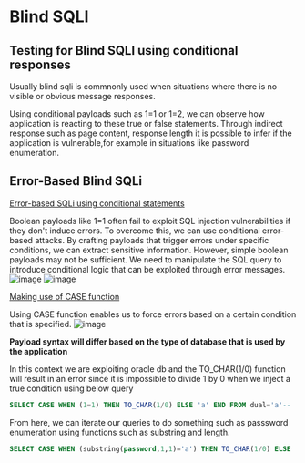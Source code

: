 # Blind SQLI

## Testing for Blind SQLI using conditional responses

Usually blind sqli is commnonly used when situations where there is no visible or obvious message responses.

Using conditional payloads such as 1=1 or 1=2, we can observe how application is reacting to these true or false statements. Through indirect response such as page content, response length it is possible to infer if the application is vulnerable,for example in situations like password enumeration.

## Error-Based Blind SQLi

<ins> Error-based SQLi using conditional statements</ins>

Boolean payloads like 1=1 often fail to exploit SQL injection vulnerabilities if they don't induce errors. To overcome this, we can use conditional error-based attacks. By crafting payloads that trigger errors under specific conditions, we can extract sensitive information. 
However, simple boolean payloads may not be sufficient. We need to manipulate the SQL query to introduce conditional logic that can be exploited through error messages.
![image](https://github.com/user-attachments/assets/31e6a936-f68a-4a8d-9951-f87e535480c0)
![image](https://github.com/user-attachments/assets/cbd00e7c-5d10-46ce-bb77-6cc65c5a8905)

<ins>Making use of CASE function</ins>

Using CASE function enables us to force errors based on a certain condition that is specified.
![image](https://github.com/user-attachments/assets/2edf82d3-5982-422e-8111-3f5fa178e269)

**Payload syntax will differ based on the type of database that is used by the application**

In this context we are exploiting oracle db and the TO_CHAR(1/0) function will result in an error since it is impossible to divide 1 by 0 when we inject a true condition using below  query

```sql
SELECT CASE WHEN (1=1) THEN TO_CHAR(1/0) ELSE 'a' END FROM dual='a'--
```

From here, we can iterate our queries to do something such as passsword enumeration using functions such as substring and length.

```sql
SELECT CASE WHEN (substring(password,1,1)='a') THEN TO_CHAR(1/0) ELSE 'a' END FROM users WHERE username='administrator'='a'--
```
